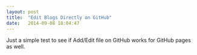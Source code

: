 ```yaml
---
layout: post
title:  "Edit Blogs Directly on GitHub"
date:   2014-09-08 18:04:47
---
```


Just a simple test to see if Add/Edit file on GitHub works for GitHub pages as well.
